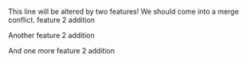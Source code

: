 This line will be altered by two features! We should come into a merge conflict. feature 2 addition

Another feature 2 addition

And one more feature 2 addition
